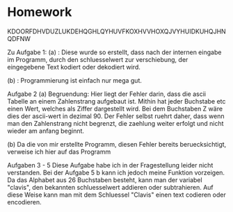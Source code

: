 # Homework
KDOORFDHVDUZLUKDEHQGHLQYHUVFKOXHVVHOXQJVYHUIDKUHQJHNQDFNW

Zu Aufgabe 1: 
(a) : Diese wurde so erstellt, dass nach der internen eingabe im Programm, durch den schluesselwert zur verschiebung, der eingegebene Text kodiert oder dekodiert wird.

(b) : Programmierung ist einfach nur mega gut.

Aufgabe 2
(a) Begruendung: Hier liegt der Fehler darin, dass die ascii Tabelle an einem Zahlenstrang aufgebaut ist. Mithin hat jeder Buchstabe etc einen Wert, welches als Ziffer dargestellt wird. Bei dem Buchstaben Z wäre dies der ascii-wert in dezimal 90. 
Der Fehler selbst ruehrt daher, dass wenn man den Zahlenstrang nicht begrenzt, die zaehlung weiter erfolgt und nicht wieder am anfang beginnt. 

(b) Da die von mir erstellte Programm, diesen Fehler bereits beruecksichtigt, verweise ich hier auf das Programm

Aufgaben 3 - 5
Diese Aufgabe habe ich in der Fragestellung leider nicht verstanden.
Bei der Aufgabe 5 b kann ich jedoch meine Funktion vorzeigen. Da das Alphabet aus 26 Buchstaben besteht, kann man der variabel "clavis", den bekannten schluesselwert addieren oder subtrahieren. Auf diese Weise kann man mit dem Schluessel "Clavis" einen text codieren oder encodieren.